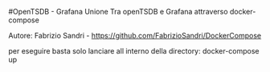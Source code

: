 #OpenTSDB - Grafana
Unione Tra openTSDB e Grafana attraverso docker-compose

Autore: Fabrizio Sandri  - https://github.com/FabrizioSandri/DockerCompose


per eseguire basta solo lanciare all interno della directory:
docker-compose up 
